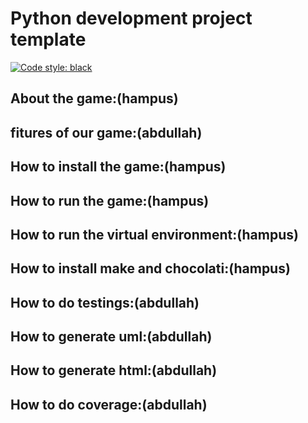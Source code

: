 Python development project template
===================================

[![Code style: black](https://img.shields.io/badge/code%20style-black-000000.svg)](https://github.com/psf/black)

About the game:(hampus)
---------------

fitures of our game:(abdullah)
--------------------


How to install the game:(hampus)
------------------------


How to run the game:(hampus)
--------------------


How to run the virtual environment:(hampus)
-----------------------------------


How to install make and chocolati:(hampus)
----------------------------------


How to do testings:(abdullah)
----------------


How to generate uml:(abdullah)
-------------------


How to generate html:(abdullah)
--------------------


How to do coverage:(abdullah)
-------------------

